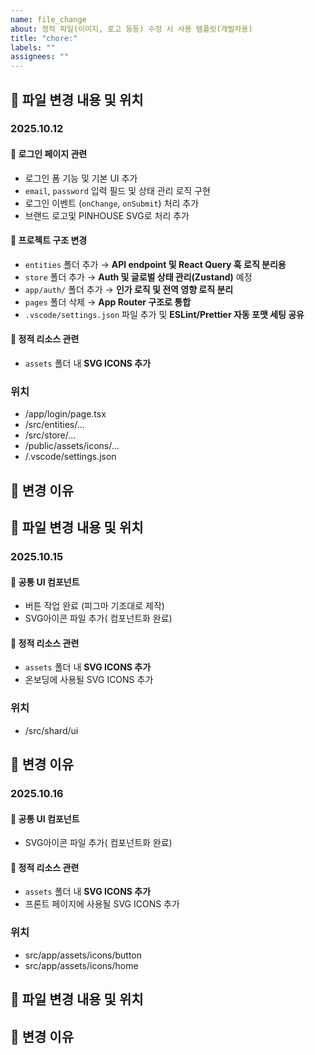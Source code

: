 ```yaml
---
name: file_change
about: 정적 파일(이미지, 로고 등등) 수정 시 사용 템플릿(개발자용)
title: "chore:"
labels: ""
assignees: ""
---
```


## 📌 파일 변경 내용 및 위치

### <!-- 추가된 파일 혹은 수정된 파일 전체 혹은 부분에 대해서 나열하시면 됩니다 -->

### 2025.10.12

#### 🔹 로그인 페이지 관련

- 로그인 폼 기능 및 기본 UI 추가
- `email`, `password` 입력 필드 및 상태 관리 로직 구현
- 로그인 이벤트 (`onChange`, `onSubmit`) 처리 추가
- 브랜드 로고및 PINHOUSE SVG로 처리 추가

#### 🔹 프로젝트 구조 변경

- `entities` 폴더 추가 → **API endpoint 및 React Query 훅 로직 분리용**
- `store` 폴더 추가 → **Auth 및 글로벌 상태 관리(Zustand)** 예정
- `app/auth/` 폴더 추가 → **인가 로직 및 전역 영향 로직 분리**
- `pages` 폴더 삭제 → **App Router 구조로 통합**
- `.vscode/settings.json` 파일 추가 및 **ESLint/Prettier 자동 포맷 세팅 공유**

#### 🔹 정적 리소스 관련

- `assets` 폴더 내 **SVG ICONS 추가**

### 위치

- /app/login/page.tsx
- /src/entities/...
- /src/store/...
- /public/assets/icons/...
- /.vscode/settings.json

## 📝 변경 이유

### <!-- 파일이 수정된 이유가 있다면 작성 부탁 드립니다. 따로 없으면 작성 안해도 무방합니다. -->

## 📌 파일 변경 내용 및 위치

### 2025.10.15

#### 🔹 공통 UI 컴포넌트

- 버튼 작업 완료 (피그마 기조대로 제작)
- SVG아이콘 파일 추가( 컴포넌트화 완료)

#### 🔹 정적 리소스 관련

- `assets` 폴더 내 **SVG ICONS 추가**
- 온보딩에 사용될 SVG ICONS 추가

### 위치

- /src/shard/ui

## 📝 변경 이유

### <!-- 파일이 수정된 이유가 있다면 작성 부탁 드립니다. 따로 없으면 작성 안해도 무방합니다. -->

### 2025.10.16

#### 🔹 공통 UI 컴포넌트

- SVG아이콘 파일 추가( 컴포넌트화 완료)

#### 🔹 정적 리소스 관련

- `assets` 폴더 내 **SVG ICONS 추가**
- 프론트 페이지에 사용될 SVG ICONS 추가

### 위치

- src/app/assets/icons/button
- src/app/assets/icons/home

## 📌 파일 변경 내용 및 위치

## 📝 변경 이유

### <!-- 파일이 수정된 이유가 있다면 작성 부탁 드립니다. 따로 없으면 작성 안해도 무방합니다. -->
